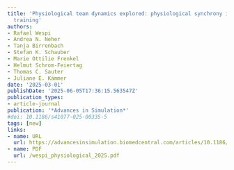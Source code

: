 ```yaml
---
title: 'Physiological team dynamics explored: physiological synchrony in medical simulation
  training'
authors:
- Rafael Wespi
- Andrea N. Neher
- Tanja Birrenbach
- Stefan K. Schauber
- Marie Ottilie Frenkel
- Helmut Schrom-Feiertag
- Thomas C. Sauter
- Juliane E. Kämmer
date: '2025-03-01'
publishDate: '2025-06-05T17:36:15.563547Z'
publication_types:
- article-journal
publication: '*Advances in Simulation*'
#doi: 10.1186/s41077-025-00335-5
tags: [new]
links:
- name: URL
  url: https://advancesinsimulation.biomedcentral.com/articles/10.1186/s41077-025-00335-5
- name: PDF
  url: /wespi_physiological_2025.pdf
---
```

